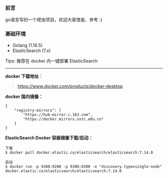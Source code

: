 ### 前言

go语言写的一个爬虫项目，欢迎大家借鉴、参考 :)

### 基础环境

- Golang (1.16.5)
- ElasticSearch (7.x)

Tips: 推荐在 docker 内一键部署 ElasticSearch

---
**docker 下载地址**：
> https://www.docker.com/products/docker-desktop


**docker 国内镜像：**

~~~
{
    "registry-mirrors": [
        "https://hub-mirror.c.163.com",
        "https://docker.mirrors.ustc.edu.cn"
    ]
}
~~~

**ElasticSearch Docker 容器镜像下载/启动：**

~~~
下载
$ docker pull docker.elastic.co/elasticsearch/elasticsearch:7.14.0

启动
$ docker run -p 9200:9200 -p 9300:9300 -e "discovery.type=single-node" docker.elastic.co/elasticsearch/elasticsearch:7.14.0
~~~

